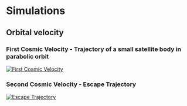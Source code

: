 # Simulations

## Orbital velocity

### First Cosmic Velocity - Trajectory of a small satellite body in parabolic orbit

[![First Cosmic Velocity](https://mg-2025p03.github.io/physics/_pics/G2P1.1.png)](https://mg-2025p03.github.io/physics/_pics/G2P1.1.png)

### Second Cosmic Velocity - Escape Trajectory

[![Escape Trajectory](https://mg-2025p03.github.io/physics/_pics/GP2.2.png)](https://mg-2025p03.github.io/physics/_pics/GP2.2.png)

